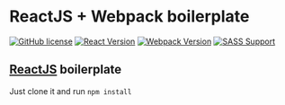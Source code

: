 # ReactJS + Webpack boilerplate

[![GitHub license](https://img.shields.io/static/v1.svg?label=License&message=MIT&color=blue)](https://github.com/penhold3r/penholder/blob/master/LICENSE)
[![React Version](https://img.shields.io/static/v1.svg?label=React&message=v.%2016.8&color=61dbfb)](https://reactjs.org/)
[![Webpack Version](https://img.shields.io/static/v1.svg?label=Webpack&message=v.%204&color=blue)](https://webpack.js.org)
[![SASS Support](https://img.shields.io/static/v1.svg?label=SASS&message=support&color=d06397)](https://sass-lang.com/)

## [ReactJS](https://reactjs.org) boilerplate

Just clone it and run `npm install`
